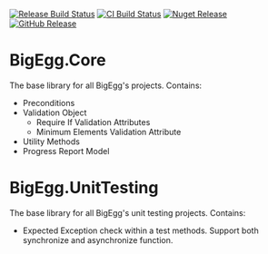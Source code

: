 [![Release Build Status](https://img.shields.io/appveyor/ci/bigegg/core.svg?style=flat-square&label=Release%20Build)](https://ci.appveyor.com/project/BigEgg/core)
[![CI Build Status](https://img.shields.io/appveyor/ci/bigegg/core-hjuwa.svg?style=flat-square&label=CI%20Build)](https://ci.appveyor.com/project/BigEgg/core-hjuwa)
[![Nuget Release](https://img.shields.io/nuget/v/BigEgg.Core.svg?style=flat-square&label=Nuget%20Release)](https://www.nuget.org/packages/BigEgg.Core/)
[![GitHub Release](https://img.shields.io/github/release/BigEggTools/core.svg?style=flat-square&label=GitHub%20Release)](https://github.com/BigEggTools/Core/releases)

# BigEgg.Core
The base library for all BigEgg's projects. Contains:
* Preconditions
* Validation Object
  * Require If Validation Attributes
  * Minimum Elements Validation Attribute
* Utility Methods
* Progress Report Model

# BigEgg.UnitTesting
The base library for all BigEgg's unit testing projects. Contains:
* Expected Exception check within a test methods. Support both synchronize and asynchronize function.
